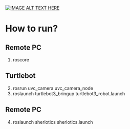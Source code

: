 [![IMAGE ALT TEXT HERE](https://img.youtube.com/vi/extzYBgQdGs/0.jpg)](https://www.youtube.com/watch?v=extzYBgQdGs)

How to run?
======================

## Remote PC

1. roscore

## Turtlebot

2. rosrun uvc_camera uvc_camera_node
3. roslaunch turtlebot3_bringup turtlebot3_robot.launch

## Remote PC

4. roslaunch sherlotics sherlotics.launch
